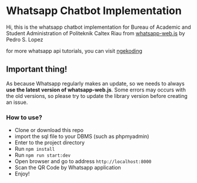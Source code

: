 # Whatsapp Chatbot Implementation

Hi, this is the whatsapp chatbot implementation for Bureau of Academic and Student Administration of Politeknik Caltex Riau from <a href="https://github.com/pedroslopez/whatsapp-web.js">whatsapp-web.js</a> by Pedro S. Lopez

for more whatsapp api tutorials, you can visit <a href="https://github.com/ngekoding/whatsapp-api-tutorial">ngekoding</a>

## Important thing!

As because Whatsapp regularly makes an update, so we needs to always **use the latest version of whatsapp-web.js**. Some errors may occurs with the old versions, so please try to update the library version before creating an issue.

### How to use?

- Clone or download this repo
- import the sql file to your DBMS (such as phpmyadmin)
- Enter to the project directory
- Run `npm install`
- Run `npm run start:dev`
- Open browser and go to address `http://localhost:8000`
- Scan the QR Code by Whatsapp application
- Enjoy!
